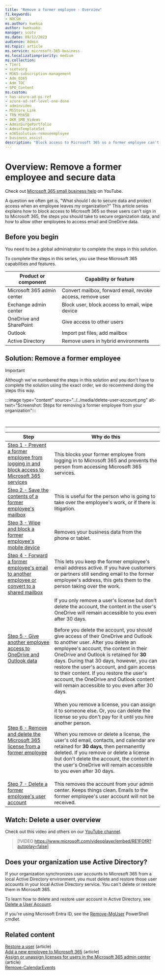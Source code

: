 ```yaml
---
title: "Remove a former employee - Overview"
f1.keywords:
- NOCSH
ms.author: kwekua
author: kwekuako
manager: scotv
ms.date: 09/12/2023
audience: Admin
ms.topic: article
ms.service: microsoft-365-business
ms.localizationpriority: medium
ms.collection: 
- Tier1
- scotvorg
- M365-subscription-management
- Adm_O365
- Adm_TOC
- SPO_Content
ms.custom:
- has-azure-ad-ps-ref
- azure-ad-ref-level-one-done
- adminvideo
- MSStore_Link
- TRN_M365B
- OKR_SMB_Videos
- AdminSurgePortfolio
- AdminTemplateSet
- m365solution-removeemployee
- business_assist
description: "Block access to Microsoft 365 so a former employee can't sign in, secure organization data, and allow other employees to access their email and OneDrive data."
---
```


# Overview: Remove a former employee and secure data

Check out [Microsoft 365 small business help](https://go.microsoft.com/fwlink/?linkid=2197659) on YouTube.

A question we often get is, "What should I do to secure data and protect access when an employee leaves my organization?" This article series explains how to block access to Microsoft 365 so these users can't sign in to Microsoft 365, the steps you should take to secure organization data, and how to allow other employees to access email and OneDrive data.

## Before you begin

You need to be a global administrator to complete the steps in this solution.

To complete the steps in this series, you use these Microsoft 365 capabilities and features.

|Product or component|Capability or feature|
|---|---|
|Microsoft 365 admin center|Convert mailbox, forward email, revoke access, remove user |
|Exchange admin center|Block user, block access to email, wipe device |
|OneDrive and SharePoint |Give access to other users |
|Outlook|Import pst files, add mailbox |
|Active Directory|Remove users in hybrid environments |

## Solution: Remove a former employee

> [!IMPORTANT]
> Although we've numbered the steps in this solution and you don't have to complete the solution using the exact order, we do recommend doing the steps this way.

:::image type="content" source="../../media/delete-user-account.png" alt-text="Screenshot: Steps for removing a former employee from your organization":::

<br>

****

|Step|Why do this|
|---|---|
|[Step 1 - Prevent a former employee from logging in and block access to Microsoft 365 services](remove-former-employee-step-1.md)|This blocks your former employee from logging in to Microsoft 365 and prevents the person from accessing Microsoft 365 services.|
|[Step 2 - Save the contents of a former employee's mailbox](remove-former-employee-step-2.md)|This is useful for the person who is going to take over the employee's work, or if there is litigation.|
|[Step 3 - Wipe and block a former employee's mobile device](remove-former-employee-step-3.md)|Removes your business data from the phone or tablet.|
|[Step 4 - Forward a former employee's email to another employee or convert to a shared mailbox](remove-former-employee-step-4.md)|This lets you keep the former employee's email address active. If you have customers or partners still sending email to the former employee's address, this gets them to the person taking over the work.|
|[Step 5 - Give another employee access to OneDrive and Outlook data](remove-former-employee-step-5.md)|If you only remove a user's license but don't delete the account, the content in the user's OneDrive will remain accessible to you even after 30 days. <p> Before you delete the account, you should give access of their OneDrive and Outlook to another user. After you delete an employee's account, the content in their OneDrive and Outlook is retained for **30** days. During that 30 days, however, you can restore the user's account, and gain access to their content. If you restore the user's account, the OneDrive and Outlook content will remain accessible to you even after 30 days.| 
|[Step 6 - Remove and delete the Microsoft 365 license from a former employee](remove-former-employee-step-6.md)|When you remove a license, you can assign it to someone else. Or, you can delete the license so you don't pay for it until you hire another person. <p> When you remove or delete a license, the user's old email, contacts, and calendar are retained for **30 days**, then permanently deleted. If you remove or delete a license but don't delete the account, the content in the user's OneDrive will remain accessible to you even after 30 days.|
|[Step 7 - Delete a former employee's user account](remove-former-employee-step-7.md)|This removes the account from your admin center. Keeps things clean. Emails to the former employee's user account will not be received.|

## Watch: Delete a user overview

Check out this video and others on our [YouTube channel](https://go.microsoft.com/fwlink/?linkid=2198203).

> [!VIDEO https://www.microsoft.com/videoplayer/embed/RE1FOfR?autoplay=false]

## Does your organization use Active Directory?

If your organization synchronizes user accounts to Microsoft 365 from a local Active Directory environment, you must delete and restore those user accounts in your local Active Directory service. You can't delete or restore them in Microsoft 365.

To learn how to delete and restore user account in Active Directory, see [Delete a User Account](/previous-versions/windows/it-pro/windows-server-2008-R2-and-2008/cc753730(v=ws.11)).
  
If you're using Microsoft Entra ID, see the [Remove-MgUser](/powershell/module/microsoft.graph.users/remove-mguser) PowerShell cmdlet.
  
## Related content

[Restore a user](restore-user.md) (article)\
[Add a new employee to Microsoft 365](add-new-employee.md) (article)\
[Assign or unassign licenses for users in the Microsoft 365 admin center](../manage/assign-licenses-to-users.md) (article)\
[Remove-CalendarEvents](/powershell/module/exchange/remove-calendarevents)
